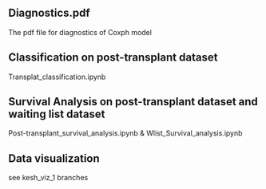 ## Diagnostics.pdf
The pdf file for diagnostics of Coxph model

## Classification on post-transplant dataset 
Transplat_classification.ipynb

## Survival Analysis on post-transplant dataset and waiting list dataset
Post-transplant_survival_analysis.ipynb & Wlist_Survival_analysis.ipynb

## Data visualization
see kesh_viz_1 branches

